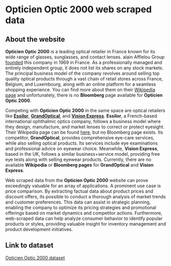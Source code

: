 # Opticien Optic 2000 web scraped data 

## About the website

**Opticien Optic 2000** is a leading optical retailer in France known for its wide range of glasses, sunglasses, and contact lenses. alain Afflelou Group [founded](https://en.wikipedia.org/wiki/Alain_Afflelou) this company in 1969 in France. As a professionally managed and entirely independent group, it does not list its shares on any stock markets. The principal business model of the company revolves around selling top quality optical products through a vast chain of retail stores across France, Belgium, and Luxembourg, along with an online platform for a seamless shopping experience. You can find more about them on their [Wikipedia page](https://fr.wikipedia.org/wiki/Optic_2000) and unfortunately, there is no **Bloomberg** page available for **Opticien Optic 2000**.

Competing with **Opticien Optic 2000** in the same space are optical retailers like **[Essilor](https://www.essilor.com/en/)**, **[GrandOptical](https://www.grandoptical.com/)**, and **[Vision Express](https://www.visionexpress.com/)**. **Essilor**, a French-based international ophthalmic optics company, follows a business model where they design, manufacture, and market lenses to correct or protect eyesight. Their Wikipedia page can be found [here](https://en.wikipedia.org/wiki/Essilor), but no Bloomberg page exists. Its competitor, **GrandOptical**, provides comprehensive eye-care services, while also selling optical products. Its services include eye examinations and professional advice on eyewear choice. Meanwhile, **Vision Express**, based in the UK, follows a similar business+service model, providing free eye tests along with selling eyewear products. Currently, there are no available **Wikipedia** or **Bloomberg pages** for **GrandOptical** and **Vision Express**.

Web scraped data from the **Opticien Optic 2000** website can prove exceedingly valuable for an array of applications. A prominent use case is price comparison. By extracting factual data about product prices and discount offers, its possible to conduct a thorough analysis of market trends and customer preferences. This data can assist in strategic planning, enabling the company to optimize its pricing strategies and promotional offerings based on market dynamics and competitor actions. Furthermore, web-scraped data can help analyze consumer behavior to identify popular products or styles, providing valuable insight for inventory management and product development initiatives.


## Link to **dataset**

[Opticien Optic 2000 dataset](https://www.databoutique.com/buy-data-list-subset/Opticien%20Optic%202000%20web%20scraped%20data/r/recK7TwW11R6Bc3Tm)
